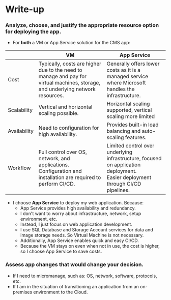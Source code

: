 # Write-up

### Analyze, choose, and justify the appropriate resource option for deploying the app.

* For **both** a VM or App Service solution for the CMS app:

| | VM | App Service |
|-|-|-|
| Cost | Typically, costs are higher due to the need to manage and pay for virtual machines, storage, and underlying network resources. | Generally offers lower costs as it is a managed service where Microsoft handles the infrastructure. |
| Scalability | Vertical and horizontal scaling possible. | Horizontal scaling supported, vertical scaling more limited |
| Availability | Need to configuration for high availability. | Provides built-in load balancing and auto-scaling features. |
| Workflow | Full control over OS, network, and applications.<br>Configuration and installation are required to perform CI/CD. | Limited control over underlying infrastructure, focused on application deployment.<br>Easier deployment through CI/CD pipelines. |

- I choose **App Service** to deploy my web application. Because:
    - App Service provides high availability and redundancy.
    - I don't want to worry about infrastructure, network, setup environment, etc.
    - Instead, I just focus on web application development.
    - I use SQL Database and Storage Account services for data and image storage needs. So Virtual Machine is not necessary.
    - Additionally, App Service enables quick and easy CI/CD.
    - Because the VM stays on even when not in use, the cost is higher, so I choose App Service to save costs.

### Assess app changes that would change your decision.
- If I need to micromanage, such as: OS, network, software, protocols, etc.
- If I am in the situation of transitioning  an application from an on-premises environment to the Cloud.